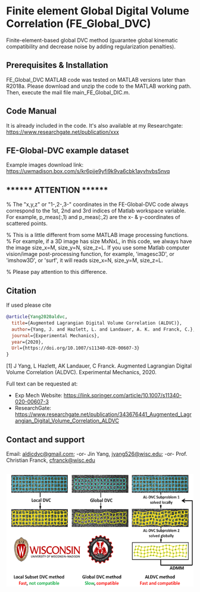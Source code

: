 # Finite element Global Digital Volume Correlation (FE_Global_DVC)
Finite-element-based global DVC method (guarantee global kinematic compatibility and decrease noise by adding regularization penalties).  
 
## Prerequisites & Installation
FE_Global_DVC MATLAB code was tested on MATLAB versions later than R2018a. Please download and unzip the code to the MATLAB working path. Then, execute the mail file main_FE_Global_DIC.m.

## Code Manual
It is already included in the code. It's also available at my Researchgate: https://www.researchgate.net/publication/xxx

## FE-Global-DVC example dataset
Example images download link: 
https://uwmadison.box.com/s/kr6pjje9yfi9k9va6cbk1ayvhvbs5nvq <p>
  
## ****** ATTENTION ******  
% The "x,y,z" or "1-,2-,3-" coordinates in the FE-Global-DVC code always correspond to the 1st, 2nd and 3rd indices of Matlab workspace variable. For example, p_meas(:,1) and p_meas(:,2) are the x- & y-coordinates of scattered points.  
 
% This is a little different from some MATLAB image processing functions. 
% For example, if a 3D image has size MxNxL, in this code, we always have the image size_x=M, size_y=N, size_z=L. If you use some Matlab computer vision/image post-processing function, for example, 'imagesc3D', or 'imshow3D', or 'surf', it will reads size_x=N, size_y=M, size_z=L. 
 
% Please pay attention to this difference.  

## Citation
If used please cite
```bibtex
@article{Yang2020aldvc,
  title={Augmented Lagrangian Digital Volume Correlation (ALDVC)},
  author={Yang, J. and Hazlett, L. and Landauer, A. K. and Franck, C.},
  journal={Experimental Mechanics},
  year={2020},
  Url={https://doi.org/10.1007/s11340-020-00607-3}
}
```
 
[1] J Yang, L Hazlett, AK Landauer, C Franck. Augmented Lagrangian Digital Volume Correlation (ALDVC). Experimental Mechanics, 2020.  

Full text can be requested at: 
* Exp Mech Website: https://link.springer.com/article/10.1007/s11340-020-00607-3
* ResearchGate: https://www.researchgate.net/publication/343676441_Augmented_Lagrangian_Digital_Volume_Correlation_ALDVC

## Contact and support
Email: aldicdvc@gmail.com;  -or- Jin Yang, jyang526@wisc.edu; -or- Prof. Christian Franck, cfranck@wisc.edu


##
 
<p align="center">
  <img width="538" height="301" src="https://github.com/FranckLab/ALDVC/blob/master/aldvc_logo.png">
</p>

